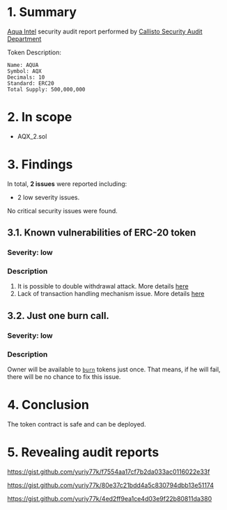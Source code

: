 # 1. Summary

[Aqua Intel](https://www.dropbox.com/s/m2oh64o01tmwzpo/AQX_2.sol?dl=0) security audit report performed by [Callisto Security Audit Department](https://github.com/EthereumCommonwealth/Auditing)

Token Description:

    Name: AQUA
    Symbol: AQX
    Decimals: 10
    Standard: ERC20
    Total Supply: 500,000,000

# 2. In scope

- AQX_2.sol

# 3. Findings

In total, **2 issues** were reported including:

- 2 low severity issues.

No critical security issues were found.

## 3.1. Known vulnerabilities of ERC-20 token

### Severity: low

### Description

1. It is possible to double withdrawal attack. More details [here](https://docs.google.com/document/d/1YLPtQxZu1UAvO9cZ1O2RPXBbT0mooh4DYKjA_jp-RLM/edit)
2. Lack of transaction handling mechanism issue. More details [here](https://docs.google.com/document/d/1Feh5sP6oQL1-1NHi-X1dbgT3ch2WdhbXRevDN681Jv4/edit)

## 3.2. Just one burn call. 

### Severity: low

### Description

Owner will be available to [`burn`](https://gist.github.com/yuriy77k/64fcfd4cd9bc7678711b6d85500ea79a#file-aqx_2-sol-L68) tokens just once. That means, if he will fail, there will be no chance to fix this issue.

# 4. Conclusion

The token contract is safe and can be deployed.

# 5. Revealing audit reports

https://gist.github.com/yuriy77k/f7554aa17cf7b2da033ac0116022e33f

https://gist.github.com/yuriy77k/80e37c21bdd4a5c830794dbb13e51174

https://gist.github.com/yuriy77k/4ed2ff9ea1ce4d03e9f22b80811da380
